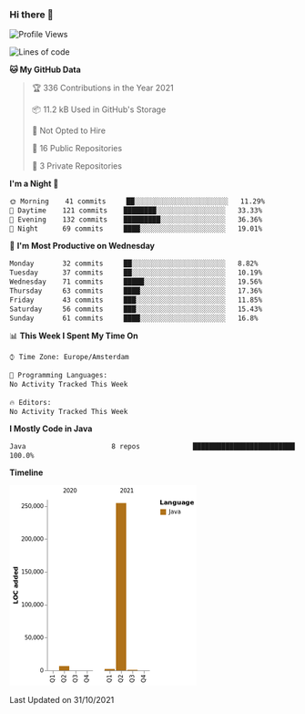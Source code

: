 ### Hi there 👋


<!--START_SECTION:waka-->
![Profile Views](http://img.shields.io/badge/Profile%20Views-0-blue)

![Lines of code](https://img.shields.io/badge/From%20Hello%20World%20I%27ve%20Written-264473%20lines%20of%20code-blue)

**🐱 My GitHub Data** 

> 🏆 336 Contributions in the Year 2021
 > 
> 📦 11.2 kB Used in GitHub's Storage 
 > 
> 🚫 Not Opted to Hire
 > 
> 📜 16 Public Repositories 
 > 
> 🔑 3 Private Repositories  
 > 
**I'm a Night 🦉** 

```text
🌞 Morning    41 commits     ██░░░░░░░░░░░░░░░░░░░░░░░   11.29% 
🌆 Daytime    121 commits    ████████░░░░░░░░░░░░░░░░░   33.33% 
🌃 Evening    132 commits    █████████░░░░░░░░░░░░░░░░   36.36% 
🌙 Night      69 commits     ████░░░░░░░░░░░░░░░░░░░░░   19.01%

```
📅 **I'm Most Productive on Wednesday** 

```text
Monday       32 commits     ██░░░░░░░░░░░░░░░░░░░░░░░   8.82% 
Tuesday      37 commits     ██░░░░░░░░░░░░░░░░░░░░░░░   10.19% 
Wednesday    71 commits     █████░░░░░░░░░░░░░░░░░░░░   19.56% 
Thursday     63 commits     ████░░░░░░░░░░░░░░░░░░░░░   17.36% 
Friday       43 commits     ███░░░░░░░░░░░░░░░░░░░░░░   11.85% 
Saturday     56 commits     ███░░░░░░░░░░░░░░░░░░░░░░   15.43% 
Sunday       61 commits     ████░░░░░░░░░░░░░░░░░░░░░   16.8%

```


📊 **This Week I Spent My Time On** 

```text
⌚︎ Time Zone: Europe/Amsterdam

💬 Programming Languages: 
No Activity Tracked This Week

🔥 Editors: 
No Activity Tracked This Week

```

**I Mostly Code in Java** 

```text
Java                     8 repos             █████████████████████████   100.0%

```


**Timeline**

![Chart not found](https://raw.githubusercontent.com/powercasgamer/powercasgamer/master/charts/bar_graph.png) 


 Last Updated on 31/10/2021
<!--END_SECTION:waka-->
